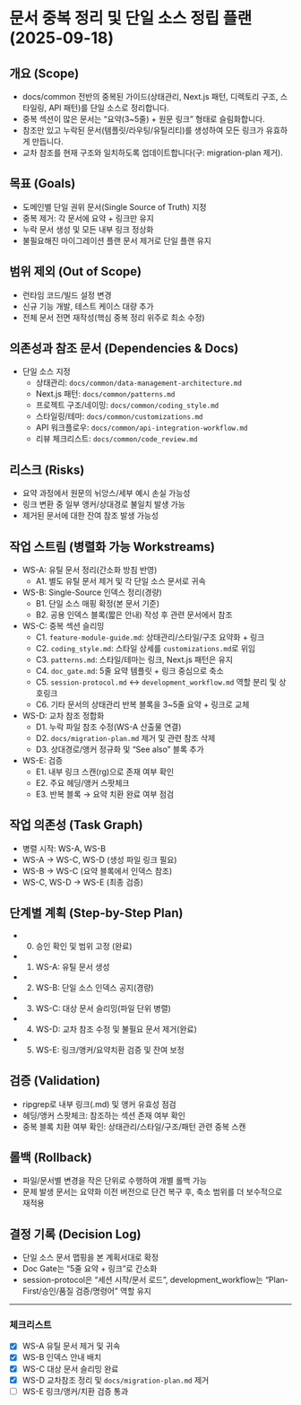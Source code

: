 # 문서 중복 정리 및 단일 소스 정립 플랜 (2025-09-18)

## 개요 (Scope)
- docs/common 전반의 중복된 가이드(상태관리, Next.js 패턴, 디렉토리 구조, 스타일링, API 패턴)를 단일 소스로 정리합니다.
- 중복 섹션이 많은 문서는 “요약(3~5줄) + 원문 링크” 형태로 슬림화합니다.
- 참조만 있고 누락된 문서(템플릿/라우팅/유틸리티)를 생성하여 모든 링크가 유효하게 만듭니다.
- 교차 참조를 현재 구조와 일치하도록 업데이트합니다(구: migration-plan 제거).

## 목표 (Goals)
- 도메인별 단일 권위 문서(Single Source of Truth) 지정
- 중복 제거: 각 문서에 요약 + 링크만 유지
- 누락 문서 생성 및 모든 내부 링크 정상화
- 불필요해진 마이그레이션 플랜 문서 제거로 단일 플랜 유지

## 범위 제외 (Out of Scope)
- 런타임 코드/빌드 설정 변경
- 신규 기능 개발, 테스트 케이스 대량 추가
- 전체 문서 전면 재작성(핵심 중복 정리 위주로 최소 수정)

## 의존성과 참조 문서 (Dependencies & Docs)
- 단일 소스 지정
  - 상태관리: `docs/common/data-management-architecture.md`
  - Next.js 패턴: `docs/common/patterns.md`
  - 프로젝트 구조/네이밍: `docs/common/coding_style.md`
  - 스타일링/테마: `docs/common/customizations.md`
  - API 워크플로우: `docs/common/api-integration-workflow.md`
  - 리뷰 체크리스트: `docs/common/code_review.md`
  

## 리스크 (Risks)
- 요약 과정에서 원문의 뉘앙스/세부 예시 손실 가능성
- 링크 변환 중 일부 앵커/상대경로 불일치 발생 가능
- 제거된 문서에 대한 잔여 참조 발생 가능성

## 작업 스트림 (병렬화 가능 Workstreams)
- WS-A: 유틸 문서 정리(간소화 방침 반영)
  - A1. 별도 유틸 문서 제거 및 각 단일 소스 문서로 귀속
- WS-B: Single-Source 인덱스 정리(경량)
  - B1. 단일 소스 매핑 확정(본 문서 기준)
  - B2. 공용 인덱스 블록(짧은 안내) 작성 후 관련 문서에서 참조
- WS-C: 중복 섹션 슬리밍
  - C1. `feature-module-guide.md`: 상태관리/스타일/구조 요약화 + 링크
  - C2. `coding_style.md`: 스타일 상세를 `customizations.md`로 위임
  - C3. `patterns.md`: 스타일/테마는 링크, Next.js 패턴은 유지
  - C4. `doc_gate.md`: 5줄 요약 템플릿 + 링크 중심으로 축소
  - C5. `session-protocol.md` ↔ `development_workflow.md` 역할 분리 및 상호링크
  - C6. 기타 문서의 상태관리 반복 블록을 3~5줄 요약 + 링크로 교체
- WS-D: 교차 참조 정합화
  - D1. 누락 파일 참조 수정(WS-A 산출물 연결)
  - D2. `docs/migration-plan.md` 제거 및 관련 참조 삭제
  - D3. 상대경로/앵커 정규화 및 “See also” 블록 추가
- WS-E: 검증
  - E1. 내부 링크 스캔(rg)으로 존재 여부 확인
  - E2. 주요 헤딩/앵커 스팟체크
  - E3. 반복 블록 → 요약 치환 완료 여부 점검

## 작업 의존성 (Task Graph)
- 병렬 시작: WS-A, WS-B
- WS-A → WS-C, WS-D (생성 파일 링크 필요)
- WS-B → WS-C (요약 블록에서 인덱스 참조)
- WS-C, WS-D → WS-E (최종 검증)

## 단계별 계획 (Step-by-Step Plan)
- 0. 승인 확인 및 범위 고정 (완료)  
- 1. WS-A: 유틸 문서 생성  
- 2. WS-B: 단일 소스 인덱스 공지(경량)  
- 3. WS-C: 대상 문서 슬리밍(파일 단위 병렬)  
- 4. WS-D: 교차 참조 수정 및 불필요 문서 제거(완료)  
- 5. WS-E: 링크/앵커/요약치환 검증 및 잔여 보정  

## 검증 (Validation)
- ripgrep로 내부 링크(.md) 및 앵커 유효성 점검
- 헤딩/앵커 스팟체크: 참조하는 섹션 존재 여부 확인
- 중복 블록 치환 여부 확인: 상태관리/스타일/구조/패턴 관련 중복 스캔

## 롤백 (Rollback)
- 파일/문서별 변경을 작은 단위로 수행하여 개별 롤백 가능
- 문제 발생 문서는 요약화 이전 버전으로 단건 복구 후, 축소 범위를 더 보수적으로 재적용

## 결정 기록 (Decision Log)
- 단일 소스 문서 맵핑을 본 계획서대로 확정
- Doc Gate는 “5줄 요약 + 링크”로 간소화
- session-protocol은 “세션 시작/문서 로드”, development_workflow는 “Plan-First/승인/품질 검증/명령어” 역할 유지

---

### 체크리스트
- [x] WS-A 유틸 문서 제거 및 귀속
- [x] WS-B 인덱스 안내 배치
- [x] WS-C 대상 문서 슬리밍 완료
- [x] WS-D 교차참조 정리 및 `docs/migration-plan.md` 제거
- [ ] WS-E 링크/앵커/치환 검증 통과
